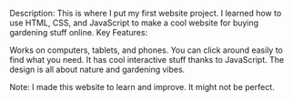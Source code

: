 Description:
This is where I put my first website project.
I learned how to use HTML, CSS, and JavaScript to make a cool website for buying gardening stuff online.
Key Features:

Works on computers, tablets, and phones.
You can click around easily to find what you need.
It has cool interactive stuff thanks to JavaScript.
The design is all about nature and gardening vibes.

Note:
I made this website to learn and improve. It might not be perfect.

